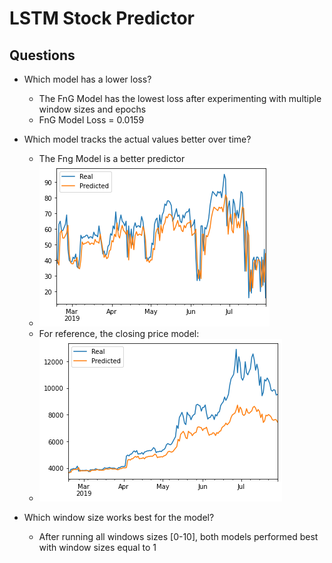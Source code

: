 # LSTM Stock Predictor

## Questions

* Which model has a lower loss?

    * The FnG Model has the lowest loss after experimenting with multiple window sizes and epochs
    * FnG Model Loss = 0.0159

* Which model tracks the actual values better over time?

    * The Fng Model is a better predictor
    * ![](fng_model.png)
    * For reference, the closing price model:
    * ![](closing_model.png)

* Which window size works best for the model?

    * After running all windows sizes [0-10], both models performed best with window sizes equal to 1

